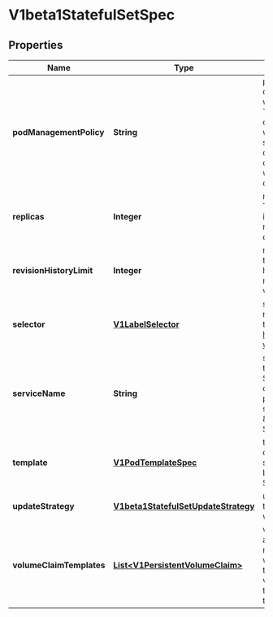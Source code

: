 
# V1beta1StatefulSetSpec

## Properties
Name | Type | Description | Notes
------------ | ------------- | ------------- | -------------
**podManagementPolicy** | **String** | podManagementPolicy controls how pods are created during initial scale up, when replacing pods on nodes, or when scaling down. The default policy is &#x60;OrderedReady&#x60;, where pods are created in increasing order (pod-0, then pod-1, etc) and the controller will wait until each pod is ready before continuing. When scaling down, the pods are removed in the opposite order. The alternative policy is &#x60;Parallel&#x60; which will create pods in parallel to match the desired scale without waiting, and on scale down will delete all pods at once. |  [optional]
**replicas** | **Integer** | replicas is the desired number of replicas of the given Template. These are replicas in the sense that they are instantiations of the same Template, but individual replicas also have a consistent identity. If unspecified, defaults to 1. |  [optional]
**revisionHistoryLimit** | **Integer** | revisionHistoryLimit is the maximum number of revisions that will be maintained in the StatefulSet&#39;s revision history. The revision history consists of all revisions not represented by a currently applied StatefulSetSpec version. The default value is 10. |  [optional]
**selector** | [**V1LabelSelector**](V1LabelSelector.md) | selector is a label query over pods that should match the replica count. If empty, defaulted to labels on the pod template. More info: https://kubernetes.io/docs/concepts/overview/working-with-objects/labels/#label-selectors |  [optional]
**serviceName** | **String** | serviceName is the name of the service that governs this StatefulSet. This service must exist before the StatefulSet, and is responsible for the network identity of the set. Pods get DNS/hostnames that follow the pattern: pod-specific-string.serviceName.default.svc.cluster.local where \&quot;pod-specific-string\&quot; is managed by the StatefulSet controller. | 
**template** | [**V1PodTemplateSpec**](V1PodTemplateSpec.md) | template is the object that describes the pod that will be created if insufficient replicas are detected. Each pod stamped out by the StatefulSet will fulfill this Template, but have a unique identity from the rest of the StatefulSet. | 
**updateStrategy** | [**V1beta1StatefulSetUpdateStrategy**](V1beta1StatefulSetUpdateStrategy.md) | updateStrategy indicates the StatefulSetUpdateStrategy that will be employed to update Pods in the StatefulSet when a revision is made to Template. |  [optional]
**volumeClaimTemplates** | [**List&lt;V1PersistentVolumeClaim&gt;**](V1PersistentVolumeClaim.md) | volumeClaimTemplates is a list of claims that pods are allowed to reference. The StatefulSet controller is responsible for mapping network identities to claims in a way that maintains the identity of a pod. Every claim in this list must have at least one matching (by name) volumeMount in one container in the template. A claim in this list takes precedence over any volumes in the template, with the same name. |  [optional]




